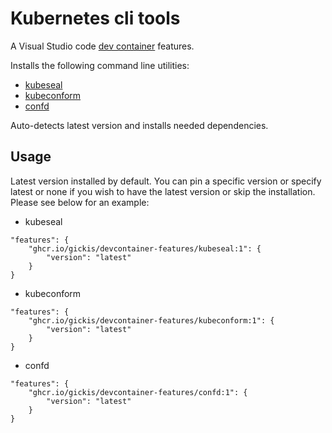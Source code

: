 # Kubernetes cli tools

A Visual Studio code [dev container](https://containers.dev/) features.

Installs the following command line utilities:

* [kubeseal](https://github.com/bitnami-labs/sealed-secrets#readme)
* [kubeconform](https://github.com/yannh/kubeconform)
* [confd](https://github.com/abtreece/confd)

Auto-detects latest version and installs needed dependencies.

## Usage

Latest version installed by default. You can pin a specific version or specify latest or none if you wish to have the latest version or skip the installation. Please see below for an example:

* kubeseal
```
"features": {
    "ghcr.io/gickis/devcontainer-features/kubeseal:1": {
        "version": "latest"
    }
}
```
* kubeconform
```
"features": {
    "ghcr.io/gickis/devcontainer-features/kubeconform:1": {
        "version": "latest"
    }
}
```
* confd
```
"features": {
    "ghcr.io/gickis/devcontainer-features/confd:1": {
        "version": "latest"
    }
}
```